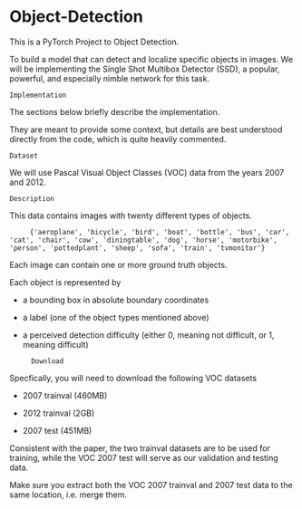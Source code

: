 # Object-Detection
This is a PyTorch Project to Object Detection.

To build a model that can detect and localize specific objects in images.
We will be implementing the Single Shot Multibox Detector (SSD), a popular, powerful, and especially nimble network for this task.

    Implementation

The sections below briefly describe the implementation.

They are meant to provide some context, but details are best understood directly from the code, which is quite heavily commented.

    Dataset
We will use Pascal Visual Object Classes (VOC) data from the years 2007 and 2012.

    Description

This data contains images with twenty different types of objects.

         {'aeroplane', 'bicycle', 'bird', 'boat', 'bottle', 'bus', 'car', 'cat', 'chair', 'cow', 'diningtable', 'dog', 'horse', 'motorbike', 'person', 'pottedplant', 'sheep', 'sofa', 'train', 'tvmonitor'}

Each image can contain one or more ground truth objects.

Each object is represented by

- a bounding box in absolute boundary coordinates

- a label (one of the object types mentioned above)

- a perceived detection difficulty (either 0, meaning not difficult, or 1, meaning difficult)

        Download
        
Specfically, you will need to download the following VOC datasets

- 2007 trainval (460MB)

- 2012 trainval (2GB)

- 2007 test (451MB)

Consistent with the paper, the two trainval datasets are to be used for training, while the VOC 2007 test will serve as our validation and testing data.

Make sure you extract both the VOC 2007 trainval and 2007 test data to the same location, i.e. merge them.
